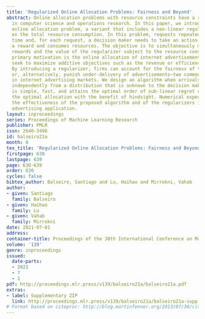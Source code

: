 ```yaml
---
title: 'Regularized Online Allocation Problems: Fairness and Beyond'
abstract: Online allocation problems with resource constraints have a rich history
  in computer science and operations research. In this paper, we introduce the regularized
  online allocation problem, a variant that includes a non-linear regularizer acting
  on the total resource consumption. In this problem, requests repeatedly arrive over
  time and, for each request, a decision maker needs to take an action that generates
  a reward and consumes resources. The objective is to simultaneously maximize total
  rewards and the value of the regularizer subject to the resource constraints. Our
  primary motivation is the online allocation of internet advertisements wherein firms
  seek to maximize additive objectives such as the revenue or efficiency of the allocation.
  By introducing a regularizer, firms can account for the fairness of the allocation
  or, alternatively, punish under-delivery of advertisements—two common desiderata
  in internet advertising markets. We design an algorithm when arrivals are drawn
  independently from a distribution that is unknown to the decision maker. Our algorithm
  is simple, fast, and attains the optimal order of sub-linear regret compared to
  the optimal allocation with the benefit of hindsight. Numerical experiments confirm
  the effectiveness of the proposed algorithm and of the regularizers in an internet
  advertising application.
layout: inproceedings
series: Proceedings of Machine Learning Research
publisher: PMLR
issn: 2640-3498
id: balseiro21a
month: 0
tex_title: 'Regularized Online Allocation Problems: Fairness and Beyond'
firstpage: 630
lastpage: 639
page: 630-639
order: 630
cycles: false
bibtex_author: Balseiro, Santiago and Lu, Haihao and Mirrokni, Vahab
author:
- given: Santiago
  family: Balseiro
- given: Haihao
  family: Lu
- given: Vahab
  family: Mirrokni
date: 2021-07-01
address:
container-title: Proceedings of the 38th International Conference on Machine Learning
volume: '139'
genre: inproceedings
issued:
  date-parts:
  - 2021
  - 7
  - 1
pdf: http://proceedings.mlr.press/v139/balseiro21a/balseiro21a.pdf
extras:
- label: Supplementary ZIP
  link: http://proceedings.mlr.press/v139/balseiro21a/balseiro21a-supp.zip
# Format based on citeproc: http://blog.martinfenner.org/2013/07/30/citeproc-yaml-for-bibliographies/
---
```

